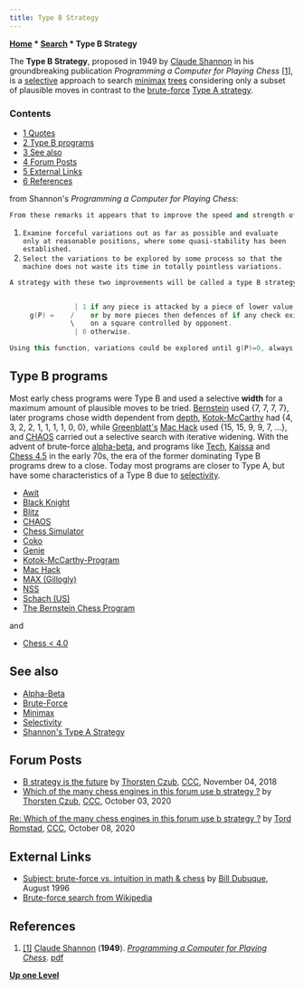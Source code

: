 ```yaml
---
title: Type B Strategy
---
```

**[Home](Home "Home") \* [Search](Search "Search") \* Type B Strategy**


The **Type B Strategy**, proposed in 1949 by [Claude Shannon](Claude_Shannon "Claude Shannon") in his groundbreaking publication *Programming a Computer for Playing Chess* <a id="cite-note-1" href="#cite-ref-1">[1]</a>, is a [selective](Selectivity "Selectivity") approach to search [minimax](Minimax "Minimax") [trees](Search_Tree "Search Tree") considering only a subset of plausible moves in contrast to the [brute-force](Brute-Force "Brute-Force") [Type A strategy](Type_A_Strategy "Type A Strategy").



### Contents


* [1 Quotes](#quotes)
* [2 Type B programs](#type-b-programs)
* [3 See also](#see-also)
* [4 Forum Posts](#forum-posts)
* [5 External Links](#external-links)
* [6 References](#references)






from Shannon's *Programming a Computer for Playing Chess*:




```C++
From these remarks it appears that to improve the speed and strength of play the machine must:

```

1. `Examine forceful variations out as far as possible and evaluate only at reasonable positions, where some quasi-stability has been established.`
2. `Select the variations to be explored by some process so that the machine does not waste its time in totally pointless variations.`



```C++
A strategy with these two improvements will be called a type B strategy. It is not difficult to construct programs incorporating these features. For the first we define a function g(P) of a position which determines whether approximate stability exists (no pieces en prise, etc.). A crude definition might be:

```


```C++

                | 1 if any piece is attacked by a piece of lower value,
     g(P) =    /    or by more pieces then defences of if any check exists
               \    on a square controlled by opponent.
                | 0 otherwise.

```


```C++
Using this function, variations could be explored until g(P)=0, always, however, going at least two moves and never more say, 10.

```

## Type B programs


Most early chess programs were Type B and used a selective **width** for a maximum amount of plausible moves to be tried. [Bernstein](Alex_Bernstein "Alex Bernstein") used {7, 7, 7, 7}, later programs chose width dependent from [depth](Depth "Depth"), [Kotok-McCarthy](Kotok-McCarthy-Program "Kotok-McCarthy-Program") had {4, 3, 2, 2, 1, 1, 1, 1, 0, 0}, while [Greenblatt's](Richard_Greenblatt "Richard Greenblatt") [Mac Hack](Mac_Hack "Mac Hack") used {15, 15, 9, 9, 7, ...}, and [CHAOS](CHAOS "CHAOS") carried out a selective search with iterative widening. With the advent of brute-force [alpha-beta](Alpha-Beta "Alpha-Beta"), and programs like [Tech](Tech "Tech"), [Kaissa](Kaissa "Kaissa") and [Chess 4.5](Chess_(Program) "Chess (Program)") in the early 70s, the era of the former dominating Type B programs drew to a close. Today most programs are closer to Type A, but have some characteristics of a Type B due to [selectivity](Selectivity "Selectivity").


  




* [Awit](Awit "Awit")
* [Black Knight](Black_Knight "Black Knight")
* [Blitz](Blitz "Blitz")
* [CHAOS](CHAOS "CHAOS")
* [Chess Simulator](Chess_Simulator "Chess Simulator")
* [Coko](Coko "Coko")
* [Genie](Genie "Genie")
* [Kotok-McCarthy-Program](Kotok-McCarthy-Program "Kotok-McCarthy-Program")
* [Mac Hack](Mac_Hack "Mac Hack")
* [MAX (Gillogly)](MAX_(Gillogly) "MAX (Gillogly)")
* [NSS](NSS "NSS")
* [Schach (US)](Schach_(US) "Schach (US)")
* [The Bernstein Chess Program](The_Bernstein_Chess_Program "The Bernstein Chess Program")


and



* [Chess < 4.0](Chess_(Program) "Chess (Program)")


## See also


* [Alpha-Beta](Alpha-Beta "Alpha-Beta")
* [Brute-Force](Brute-Force "Brute-Force")
* [Minimax](Minimax "Minimax")
* [Selectivity](Selectivity "Selectivity")
* [Shannon's Type A Strategy](Type_A_Strategy "Type A Strategy")


## Forum Posts


* [B strategy is the future](http://www.talkchess.com/forum3/viewtopic.php?f=2&t=68823) by [Thorsten Czub](Thorsten_Czub "Thorsten Czub"), [CCC](CCC "CCC"), November 04, 2018
* [Which of the many chess engines in this forum use b strategy ?](http://www.talkchess.com/forum3/viewtopic.php?f=2&t=75287) by [Thorsten Czub](Thorsten_Czub "Thorsten Czub"), [CCC](CCC "CCC"), October 03, 2020


 [Re: Which of the many chess engines in this forum use b strategy ?](http://www.talkchess.com/forum3/viewtopic.php?f=2&t=75287&start=48) by [Tord Romstad](Tord_Romstad "Tord Romstad"), [CCC](CCC "CCC"), October 08, 2020
## External Links


* [Subject: brute-force vs. intuition in math & chess](http://www.mathematik.uni-bielefeld.de/%7Esillke/NEWS/brute-force) by [Bill Dubuque](https://en.wikipedia.org/wiki/Macsyma), August 1996
* [Brute-force search from Wikipedia](https://en.wikipedia.org/wiki/Brute-force_search)


## References


1. <a id="cite-ref-1" href="#cite-note-1">[1]</a> [Claude Shannon](Claude_Shannon "Claude Shannon") (**1949**). *[Programming a Computer for Playing Chess](http://www.pi.infn.it/%7Ecarosi/chess/shannon.txt)*. [pdf](http://archive.computerhistory.org/projects/chess/related_materials/text/2-0%20and%202-1.Programming_a_computer_for_playing_chess.shannon/2-0%20and%202-1.Programming_a_computer_for_playing_chess.shannon.062303002.pdf)

**[Up one Level](Search "Search")**







 
